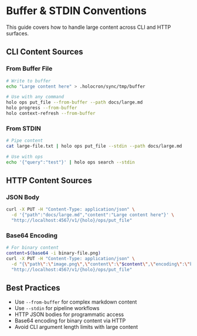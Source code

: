 # Buffer & STDIN Conventions

This guide covers how to handle large content across CLI and HTTP surfaces.

## CLI Content Sources

### From Buffer File
```bash
# Write to buffer
echo "Large content here" > .holocron/sync/tmp/buffer

# Use with any command
holo ops put_file --from-buffer --path docs/large.md
holo progress --from-buffer
holo context-refresh --from-buffer
```

### From STDIN
```bash
# Pipe content
cat large-file.txt | holo ops put_file --stdin --path docs/large.md

# Use with ops
echo '{"query":"test"}' | holo ops search --stdin
```

## HTTP Content Sources

### JSON Body
```bash
curl -X PUT -H "Content-Type: application/json" \
  -d '{"path":"docs/large.md","content":"Large content here"}' \
  "http://localhost:4567/v1/{holo}/ops/put_file"
```

### Base64 Encoding
```bash
# For binary content
content=$(base64 -i binary-file.png)
curl -X PUT -H "Content-Type: application/json" \
  -d "{\"path\":\"image.png\",\"content\":\"$content\",\"encoding\":\"base64\"}" \
  "http://localhost:4567/v1/{holo}/ops/put_file"
```

## Best Practices

- Use `--from-buffer` for complex markdown content
- Use `--stdin` for pipeline workflows
- HTTP JSON bodies for programmatic access
- Base64 encoding for binary content via HTTP
- Avoid CLI argument length limits with large content
